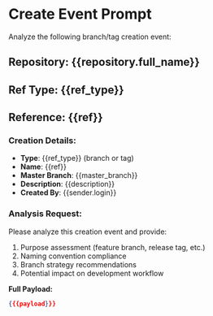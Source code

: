 # Create Event Prompt

Analyze the following branch/tag creation event:

## Repository: {{repository.full_name}}
## Ref Type: {{ref_type}}
## Reference: {{ref}}

### Creation Details:
- **Type**: {{ref_type}} (branch or tag)
- **Name**: {{ref}}
- **Master Branch**: {{master_branch}}
- **Description**: {{description}}
- **Created By**: {{sender.login}}

### Analysis Request:
Please analyze this creation event and provide:
1. Purpose assessment (feature branch, release tag, etc.)
2. Naming convention compliance
3. Branch strategy recommendations
4. Potential impact on development workflow

**Full Payload:**

```json
{{{payload}}}
```